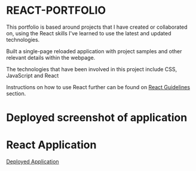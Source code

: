# REACT-PORTFOLIO

This portfolio is based around projects that I have created or collaborated on, using the React skills I've learned to use the latest and updated technologies.

Built a single-page reloaded application with project samples and other relevant details within the webpage.

The technologies that have been involved in this project include CSS, JavaScript and React

Instructions on how to use React further can be found on [React Guidelines](https://github.com/AJosueBN/react-portfolio/blob/main/public/react-guidelines/README.md) section.

# Deployed screenshot of application


# React Application

[Deployed Application](https://AJosueBN.github.io/react-portfolio)